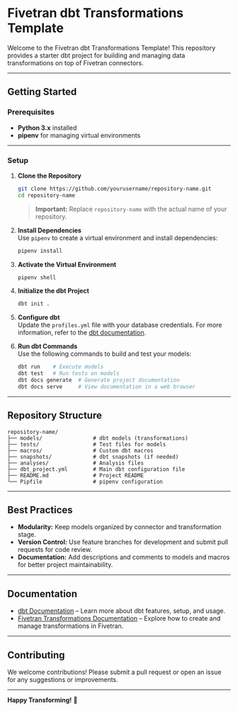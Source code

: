 # Fivetran dbt Transformations Template  

Welcome to the Fivetran dbt Transformations Template! This repository provides a starter dbt project for building and managing data transformations on top of Fivetran connectors.  

---

## Getting Started  

### Prerequisites  
- **Python 3.x** installed  
- **pipenv** for managing virtual environments  

---

### Setup  

1. **Clone the Repository**  
   ```bash
   git clone https://github.com/yourusername/repository-name.git
   cd repository-name
   ```

   > **Important:** Replace `repository-name` with the actual name of your repository.  

2. **Install Dependencies**  
   Use `pipenv` to create a virtual environment and install dependencies:  
   ```bash
   pipenv install
   ```

3. **Activate the Virtual Environment**  
   ```bash
   pipenv shell
   ```

4. **Initialize the dbt Project**  
   ```bash
   dbt init .
   ```

5. **Configure dbt**  
   Update the `profiles.yml` file with your database credentials. For more information, refer to the [dbt documentation](https://docs.getdbt.com/docs/configure-your-profile).

6. **Run dbt Commands**  
   Use the following commands to build and test your models:  
   ```bash
   dbt run    # Execute models
   dbt test   # Run tests on models
   dbt docs generate  # Generate project documentation
   dbt docs serve     # View documentation in a web browser
   ```

---

## Repository Structure  

```
repository-name/
├── models/                # dbt models (transformations)
├── tests/                 # Test files for models
├── macros/                # Custom dbt macros
├── snapshots/             # dbt snapshots (if needed)
├── analyses/              # Analysis files
├── dbt_project.yml        # Main dbt configuration file
├── README.md              # Project README
└── Pipfile                # pipenv configuration
```

---

## Best Practices  

- **Modularity:** Keep models organized by connector and transformation stage.  
- **Version Control:** Use feature branches for development and submit pull requests for code review.  
- **Documentation:** Add descriptions and comments to models and macros for better project maintainability.  

---

## Documentation  

- [dbt Documentation](https://docs.getdbt.com/) – Learn more about dbt features, setup, and usage.  
- [Fivetran Transformations Documentation](https://fivetran.com/docs/transformations) – Explore how to create and manage transformations in Fivetran.  

---

## Contributing  

We welcome contributions! Please submit a pull request or open an issue for any suggestions or improvements.  

---


**Happy Transforming!** 🎉
